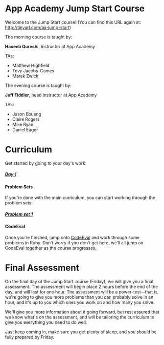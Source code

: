 # App Academy Jump Start Course

Welcome to the Jump Start course!
(You can find this URL again at: http://tinyurl.com/aa-jump-start)

The morning course is taught by:

**Haseeb Qureshi**, instructor at App Academy

TAs:
* Matthew Highfield
* Tevy Jacobs-Gomes
* Marek Zwick

The evening course is taught by:

**Jeff Fiddler**, head instructor at App Academy

TAs:
* Jason Ebueng
* Claire Rogers
* Mike Ryan
* Daniel Eager

# Curriculum
Get started by going to your day's work:
##### [Day 1](./d1.md)

#### Problem Sets

If you're done with the main curriculum, you can start working through the problem sets:
##### [Problem set 1](./problem-sets/problem-set-1.md)

#### CodeEval
Once you're finished, jump onto [CodeEval](http://codeeval.com) and work through some problems in Ruby. Don't worry if you don't get here, we'll all jump on CodeEval together as the course progresses.

# Final Assessment

On the final day of the Jump Start course (Friday), we will give you a final assessment. The assessment will begin place 2 hours before the end of the day, and will last for one hour. The assessment will be a power-test—that is, we're going to give you more problems than you can probably solve in an hour, and it's up to you which ones you work on and how many you solve.

We'll give you more information about it going forward, but rest assured that we know what's on the assessment, and will be tailoring the curriculum to give you everything you need to do well.

Just keep coming in, make sure you get plenty of sleep, and you should be fully prepared by Friday.
